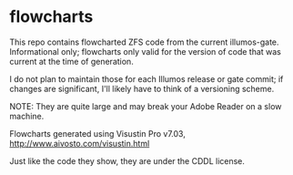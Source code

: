 flowcharts
==========

This repo contains flowcharted ZFS code from the current illumos-gate. Informational only; 
flowcharts only valid for the version of code that was current at the time of generation.

I do not plan to maintain those for each Illumos release or gate commit; if changes are significant,
I'll likely have to think of a versioning scheme.

NOTE: They are quite large and may break your Adobe Reader on a slow machine.

Flowcharts generated using Visustin Pro v7.03, http://www.aivosto.com/visustin.html

Just like the code they show, they are under the CDDL license.

